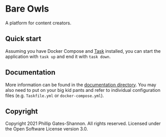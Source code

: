 # Bare Owls

A platform for content creators.

## Quick start

Assuming you have Docker Compose and [Task][1] installed, you can start the application with `task up` and end it with `task down`.

[1]: https://taskfile.dev/

## Documentation

More information can be found in the [documentation directory][2]. You may also need to put on your big kid pants and refer to individual configuration files (e.g. `Taskfile.yml` or `docker-compose.yml`).

[2]: docs/index.md

## Copyright

Copyright 2021 Phillip Gates-Shannon. All rights reserved. Licensed under the Open Software License version 3.0.
